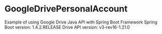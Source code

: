 # GoogleDrivePersonalAccount
Example of using Google Drive Java API with Spring Boot Framework
Spring Boot version: 1.4.2.RELEASE
Drive API version: v3-rev16-1.21.0